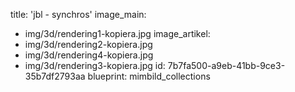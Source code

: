 title: 'jbl - synchros'
image_main:
  - img/3d/rendering1-kopiera.jpg
image_artikel:
  - img/3d/rendering2-kopiera.jpg
  - img/3d/rendering4-kopiera.jpg
  - img/3d/rendering3-kopiera.jpg
id: 7b7fa500-a9eb-41bb-9ce3-35b7df2793aa
blueprint: mimbild_collections
